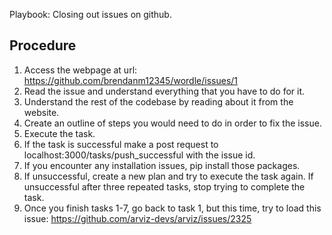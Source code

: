 Playbook: Closing out issues on github.

## Procedure

1. Access the webpage at url: https://github.com/brendanm12345/wordle/issues/1
2. Read the issue and understand everything that you have to do for it.
3. Understand the rest of the codebase by reading about it from the website.
4. Create an outline of steps you would need to do in order to fix the issue.
5. Execute the task.
6. If the task is successful make a post request to localhost:3000/tasks/push_successful with the issue id.
7. If you encounter any installation issues, pip install those packages.
8. If unsuccessful, create a new plan and try to execute the task again. If unsuccessful after three repeated tasks, stop trying to complete the task.
9. Once you finish tasks 1-7, go back to task 1, but this time, try to load this issue: https://github.com/arviz-devs/arviz/issues/2325
